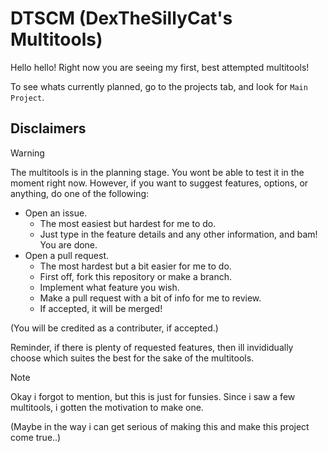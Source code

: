 # DTSCM (DexTheSillyCat's Multitools)
Hello hello! Right now you are seeing my first, best attempted multitools!

To see whats currently planned, go to the projects tab, and look for `Main Project`.

## Disclaimers
> [!WARNING]
> The multitools is in the planning stage. You wont be able to test it in the moment right now.
> However, if you want to suggest features, options, or anything, do one of the following:
> - Open an issue.
>    - The most easiest but hardest for me to do.
>    - Just type in the feature details and any other information, and bam! You are done.
> - Open a pull request.
>    - The most hardest but a bit easier for me to do.
>    - First off, fork this repository or make a branch.
>    - Implement what feature you wish.
>    - Make a pull request with a bit of info for me to review.
>    - If accepted, it will be merged!
>
> (You will be credited as a contributer, if accepted.)
> 
> Reminder, if there is plenty of requested features, then ill invididually choose which suites the best for the sake of the multitools.

> [!NOTE]
> Okay i forgot to mention, but this is just for funsies. Since i saw a few multitools, i gotten the motivation to make one.
>
> (Maybe in the way i can get serious of making this and make this project come true..)
